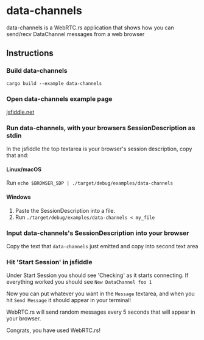 # data-channels

data-channels is a WebRTC.rs application that shows how you can send/recv DataChannel messages from a web browser

## Instructions

### Build data-channels

```shell
cargo build --example data-channels
```

### Open data-channels example page

[jsfiddle.net](https://jsfiddle.net/9tsx15mg/90/)

### Run data-channels, with your browsers SessionDescription as stdin

In the jsfiddle the top textarea is your browser's session description, copy that and:

#### Linux/macOS

Run `echo $BROWSER_SDP | ./target/debug/examples/data-channels`

#### Windows

1. Paste the SessionDescription into a file.
1. Run `./target/debug/examples/data-channels < my_file`

### Input data-channels's SessionDescription into your browser

Copy the text that `data-channels` just emitted and copy into second text area

### Hit 'Start Session' in jsfiddle

Under Start Session you should see 'Checking' as it starts connecting. If everything worked you should see `New DataChannel foo 1`

Now you can put whatever you want in the `Message` textarea, and when you hit `Send Message` it should appear in your terminal!

WebRTC.rs will send random messages every 5 seconds that will appear in your browser.

Congrats, you have used WebRTC.rs!
